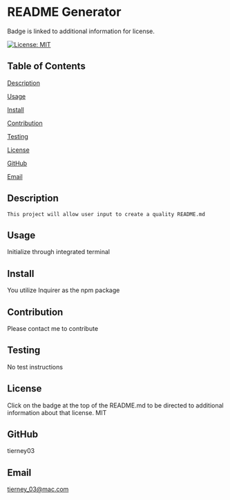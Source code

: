 
  # **README Generator**
  
  Badge is linked to additional information for license.
  
  [![License: MIT](https://img.shields.io/badge/License-MIT-yellow.svg)](https://opensource.org/licenses/MIT)
  
  ## Table of Contents
  
  [Description](#Description)
  
  [Usage](#Usage)

  [Install](#Install)
  
  [Contribution](#Contribution)

  [Testing](#Testing)

  [License](#License)

  [GitHub](#Github)

  [Email](#Email)


  ## Description
    This project will allow user input to create a quality README.md

  ## Usage
  Initialize through integrated terminal

  ## Install
  You utilize Inquirer as the npm package
  
  ## Contribution
  Please contact me to contribute

  ## Testing
  No test instructions

  ## License

  Click on the badge at the top of the README.md to be directed to additional information about that license.
  MIT

  ## GitHub

  tierney03

  ## Email

  tierney_03@mac.com

  